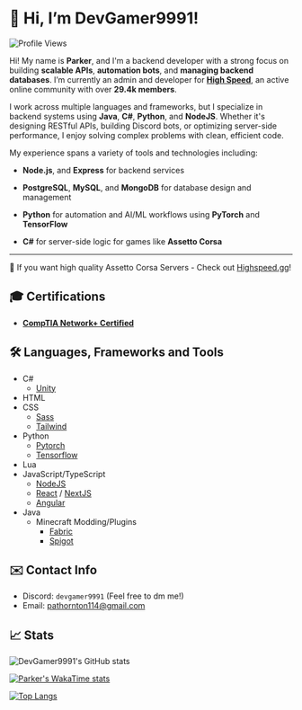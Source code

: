# 👋 Hi, I’m DevGamer9991!

![Profile Views](https://komarev.com/ghpvc/?username=DevGamer9991)

Hi! My name is **Parker**, and I'm a backend developer with a strong focus on building **scalable APIs**, **automation bots**, and **managing backend databases**. I’m currently an admin and developer for [**High Speed**](https://highspeed.gg), an active online community with over **29.4k members**.

I work across multiple languages and frameworks, but I specialize in backend systems using **Java**, **C#**, **Python**, and **NodeJS**. Whether it's designing RESTful APIs, building Discord bots, or optimizing server-side performance, I enjoy solving complex problems with clean, efficient code.

My experience spans a variety of tools and technologies including:

- **Node.js**, and **Express** for backend services

- **PostgreSQL**, **MySQL**, and **MongoDB** for database design and management

- **Python** for automation and AI/ML workflows using **PyTorch** and **TensorFlow**

- **C#** for server-side logic for games like **Assetto Corsa**
---
🔗 If you want high quality Assetto Corsa Servers - Check out [Highspeed.gg](https://highspeed.gg)!

## 🎓 Certifications

- [**CompTIA Network+ Certified**](https://www.credly.com/badges/5bcdafb2-7ec5-41fc-9e6c-f89609fe22c2)

## 🛠️ Languages, Frameworks and Tools
- C# 
  - [Unity](https://unity.com/)
- HTML
- CSS 
  - [Sass](https://sass-lang.com/)
  - [Tailwind](https://tailwindcss.com/)
- Python
  - [Pytorch](https://pytorch.org/)
  - [Tensorflow](https://www.tensorflow.org/)
- Lua
- JavaScript/TypeScript
  - [NodeJS](https://nodejs.org)
  - [React](https://react.dev/) / [NextJS](https://nextjs.org/)
  - [Angular](https://angular.io/)
- Java
  - Minecraft Modding/Plugins
    - [Fabric](https://fabricmc.net/)
    - [Spigot](https://www.spigotmc.org/)

## ✉️ Contact Info
- Discord: `devgamer9991` (Feel free to dm me!)
- Email: [pathornton114@gmail.com](mailto:pathornton114@gmail.com)

## 📈 Stats

![DevGamer9991's GitHub stats](https://github-readme-stats-pearl-kappa-34.vercel.app/api?username=devgamer9991&show_icons=true&theme=transparent&count_private=true)

[![Parker's WakaTime stats](https://github-readme-stats-pearl-kappa-34.vercel.app/api/wakatime?username=DevGamer9991)](https://wakatime.com/@DevGamer9991)

[![Top Langs](https://github-readme-stats-pearl-kappa-34.vercel.app/api/top-langs/?username=devgamer9991&langs_count=6&exclude_repo=AssettoServer,actools,AuxBattlesProject-Unity,AuxBattles)](https://github.com/DevGamer9991)
